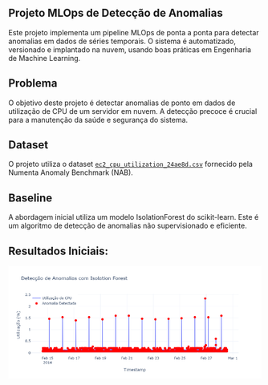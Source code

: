 ## Projeto MLOps de Detecção de Anomalias

Este projeto implementa um pipeline MLOps de ponta a ponta para detectar anomalias em dados de séries temporais. O sistema é automatizado, versionado e implantado na nuvem, usando boas práticas em Engenharia de Machine Learning.

## Problema
O objetivo deste projeto é detectar anomalias de ponto em dados de utilização de CPU de um servidor em nuvem. A detecção precoce é crucial para a manutenção da saúde e segurança do sistema.

## Dataset
O projeto utiliza o dataset [`ec2_cpu_utilization_24ae8d.csv`](https://github.com/numenta/NAB) fornecido pela Numenta Anomaly Benchmark (NAB).

## Baseline
A abordagem inicial utiliza um modelo IsolationForest do scikit-learn. Este é um algoritmo de detecção de anomalias não supervisionado e eficiente.

## Resultados Iniciais:

![Modelo com desempenho baixo — excesso de detecções irrelevantes](docs/images/anonewplot.png)
